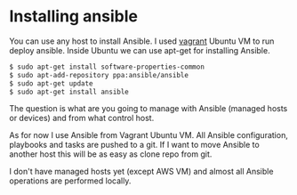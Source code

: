 # Installing ansible

You can use any host to install Ansible. I used [vagrant](/vagrant/README.md) Ubuntu VM to run deploy ansible. Inside Ubuntu we can use apt-get for installing Ansible.
```bash
$ sudo apt-get install software-properties-common
$ sudo apt-add-repository ppa:ansible/ansible
$ sudo apt-get update
$ sudo apt-get install ansible
```
The question is what are you going to manage with Ansible (managed hosts or devices) and from what control host.

As for now I use Ansible from Vagrant Ubuntu VM. All Ansible configuration, playbooks and tasks are pushed to a git. If I want to move Ansible to another host this will be as easy as clone repo from git.

I don't have managed hosts yet (except AWS VM) and almost all Ansible operations are performed locally.
